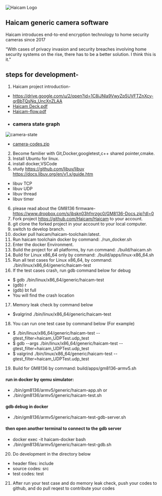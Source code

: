 ![Haicam Logo](https://haicam.tech/app/themes/haicam/dist/images/haicam-logo-black-250.png)

## Haicam generic camera software

Haicam introduces end-to-end encryption technology to home security cameras since 2017

“With cases of privacy invasion and security breaches involving home security systems on the rise, there has to be a better solution. I think this is it.”

## steps for development-

1. Haicam project introduction-
- https://drive.google.com/u/2/open?id=1C8iJNla9VwyZp5UVFTZnXcy-qrBbTQsNq_UncXnZLAA
- [Haicam Deck.pdf](https://github.com/ummecode/git_test/files/8788162/Haicam.Deck.pdf)
- [Haicam-flow.pdf](https://github.com/ummecode/git_test/files/8788237/Haicam-flow.pdf)
- ### camera state graph
![camera-state](https://user-images.githubusercontent.com/104251819/170747956-29cdb8e4-853f-438a-87ee-85d71b0cd953.png)
- [camera-codes.zip](https://github.com/ummecode/git_test/files/8788252/camera-codes.zip)


2. Become familier with Git,Docker,googletest,c++ shared pointer,cmake.
3. Install Ubuntu for linux.
4. install docker,VSCode
5. study https://github.com/libuv/libuv  
         https://docs.libuv.org/en/v1.x/guide.htm
  - libuv TCP
 - libuv UDP
 - libuv thread
 - libuv timer
6. please read about the GM8136 firmware- https://www.dropbox.com/s/jbskn03hfnrzgc0/GM8136-Docs.zip?dl=0
7. Fork project https://github.com/Haicam/Haicam to your account.
8. git clone the forked project in your account to your local computer.
9. switch to develop branch.
10. docker pull haicam/haicam-toolchain:latest.
11. Run haicam toolchain docker by command: ./run_docker.sh
12. Enter the docker Environment.
13. Build the project for all platforms, by run command: ./build/haicam.sh
14. Build for Linux x86_64 only by command: ./build/apps/linux-x86_64.sh
15. Run all test cases for Linux x86_64, by command: ./bin/linux/x86_64/generic/haicam-test
16. If the test cases crash, run gdb command below for debug
- $ gdb ./bin/linux/x86_64/generic/haicam-test
- (gdb) r
- (gdb) bt full
- You will find the crash location

17. Memory leak check by command below

- $valgrind ./bin/linux/x86_64/generic/haicam-test

18. You can run one test case by command below (For example)

- $ ./bin/linux/x86_64/generic/haicam-test --gtest_filter=haicam_UDPTest.udp_test
- $ gdb --args ./bin/linux/x86_64/generic/haicam-test --gtest_filter=haicam_UDPTest.udp_test
- $ valgrind ./bin/linux/x86_64/generic/haicam-test --gtest_filter=haicam_UDPTest.udp_test

19. Build for GM8136 by command: build/apps/gm8136-armv5.sh

#### run in docker by qemu simulator: 

- ./bin/gm8136/armv5/generic/haicam-app.sh
or
- ./bin/gm8136/armv5/generic/haicam-test.sh

#### gdb debug in docker

- ./bin/gm8136/armv5/generic/haicam-test-gdb-server.sh

#### then open another terminal to connect to the gdb server

- docker exec -it haicam-docker bash
- ./bin/gm8136/armv5/generic/haicam-test-gdb.sh

20. Do development in the directory below

- header files: include
- source codes: src 
- test codes: test

21. After run your test case and do memory leak check, push your codes to github, and do pull reqest to contribute your codes

